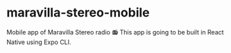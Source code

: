 # maravilla-stereo-mobile
Mobile app of Maravilla Stereo radio 📻
This app is going to be built in React Native using Expo CLI.
